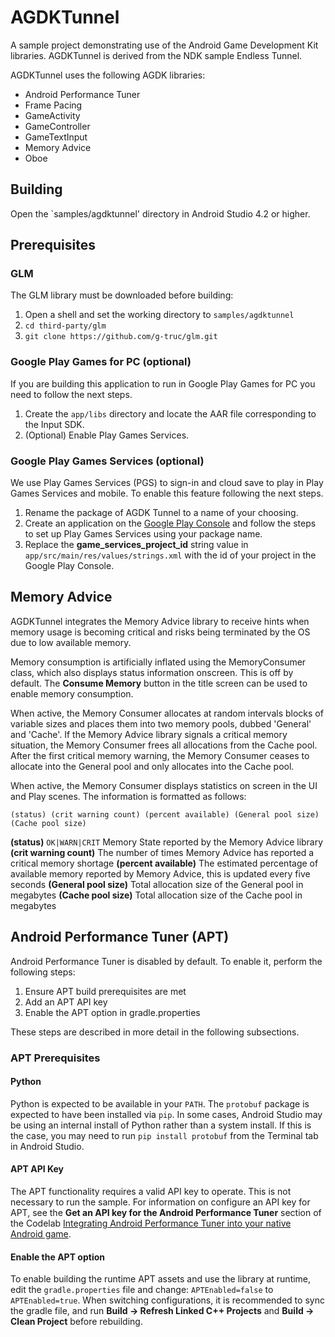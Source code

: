 # AGDKTunnel

A sample project demonstrating use of the Android Game Development Kit libraries.
AGDKTunnel is derived from the NDK sample Endless Tunnel.

AGDKTunnel uses the following AGDK libraries:

* Android Performance Tuner
* Frame Pacing
* GameActivity
* GameController
* GameTextInput
* Memory Advice
* Oboe

## Building

Open the `samples/agdktunnel' directory in Android Studio 4.2 or higher.

## Prerequisites

### GLM

The GLM library must be downloaded before building:

1. Open a shell and set the working directory to `samples/agdktunnel`
2. `cd third-party/glm`
3. `git clone https://github.com/g-truc/glm.git`

### Google Play Games for PC (optional)

If you are building this application to run in Google Play Games for PC you
need to follow the next steps.

1. Create the `app/libs` directory and locate the AAR file corresponding to the Input SDK.
2. (Optional) Enable Play Games Services.

### Google Play Games Services (optional)

We use Play Games Services (PGS) to sign-in and cloud save to play in Play Games Services and mobile.
To enable this feature following the next steps.

1. Rename the package of AGDK Tunnel to a name of your choosing.
2. Create an application on the [Google Play Console](https://play.google.com/console/about/?) and follow the steps to set up Play Games Services using your package name.
3. Replace the **game_services_project_id** string value in `app/src/main/res/values/strings.xml` with the id of your project in the Google Play Console.

## Memory Advice

AGDKTunnel integrates the Memory Advice library to receive hints when memory usage is becoming
critical and risks being terminated by the OS due to low available memory.

Memory consumption is artificially inflated using the MemoryConsumer class, which also displays
status information onscreen. This is off by default. The **Consume Memory** button in the title
screen can be used to enable memory consumption.

When active, the Memory Consumer allocates at random intervals blocks of variable sizes and
places them into two memory pools, dubbed 'General' and 'Cache'. If the Memory Advice library
signals a critical memory situation, the Memory Consumer frees all allocations from the Cache
pool. After the first critical memory warning, the Memory Consumer ceases to allocate into the
General pool and only allocates into the Cache pool.

When active, the Memory Consumer displays statistics on screen in the UI and Play scenes. The
information is formatted as follows:

`(status) (crit warning count) (percent available) (General pool size) (Cache pool size)`

**(status)**
`OK|WARN|CRIT`
Memory State reported by the Memory Advice library
**(crit warning count)**
The number of times Memory Advice has reported a critical memory shortage
**(percent available)**
The estimated percentage of available memory reported by Memory Advice, this
is updated every five seconds
**(General pool size)**
Total allocation size of the General pool in megabytes
**(Cache pool size)**
Total allocation size of the Cache pool in megabytes

## Android Performance Tuner (APT)

Android Performance Tuner is disabled by default. To enable it, perform the following steps:

1. Ensure APT build prerequisites are met
2. Add an APT API key
3. Enable the APT option in gradle.properties

These steps are described in more detail in the following subsections.

### APT Prerequisites

#### Python

Python is expected to be available in your `PATH`. The `protobuf` package is
expected to have been installed via `pip`. In some cases, Android Studio may be using an internal
install of Python rather than a system install. If this is the case, you may need to run
`pip install protobuf` from the Terminal tab in Android Studio.

#### APT API Key

The APT functionality requires a valid API key to operate. This is not
necessary to run the sample. For information on configure an API key
for APT, see the **Get an API key for the Android Performance Tuner**
section of the Codelab [Integrating Android Performance Tuner into your native Android game](https://developer.android.com/codelabs/android-performance-tuner-native#1).

#### Enable the APT option

To enable building the runtime APT assets and use the library at runtime, edit the
`gradle.properties` file and change: `APTEnabled=false` to `APTEnabled=true`. When switching
configurations, it is recommended to sync the gradle file, and run
**Build -> Refresh Linked C++ Projects** and **Build -> Clean Project** before rebuilding.
